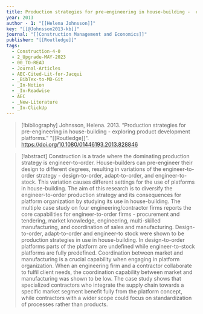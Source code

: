 ```yaml
---
title: Production strategies for pre-engineering in house-building -  exploring product development platforms
year: 2013
author - 1: "[[Helena Johnsson]]"
key: "[[@Johnsson2013-kb]]"
journal: "[[Construction Management and Economics]]"
publisher: "[[Routledge]]"
tags:
  - Construction-4-0
  - 2_Upgrade-MAY-2023
  - 00_TO-READ
  - Journal-Articles
  - AEC-Cited-Lit-for-Jacqui
  - _BibTex-to-MD-Git
  - _In-Notion
  - _In-Readwise
  - AEC
  - _New-Literature
  - _In-ClickUp
---
```


> [!bibliography]
> Johnsson, Helena. 2013. “Production strategies for pre-engineering in house-building -  exploring product development platforms.” "[[Routledge]]". https://doi.org/10.1080/01446193.2013.828846

> [!abstract]
> Construction is a trade where the dominating production strategy is engineer-to-order. House-builders can pre-engineer their design to different degrees, resulting in variations of the engineer-to-order strategy -  design-to-order, adapt-to-order, and engineer-to-stock. This variation causes different settings for the use of platforms in house-building. The aim of this research is to diversify the engineer-to-order production strategy and its consequences for platform organization by studying its use in house-building. The multiple case study on four engineering/contractor firms reports the core capabilities for engineer-to-order firms -  procurement and tendering, market knowledge, engineering, multi-skilled manufacturing, and coordination of sales and manufacturing. Design-to-order, adapt-to-order and engineer-to stock were shown to be production strategies in use in house-building. In design-to-order platforms parts of the platform are undefined while engineer-to-stock platforms are fully predefined. Coordination between market and manufacturing is a crucial capability when engaging in platform organization. When an engineering firm and a contractor collaborate to fulfil client needs, the coordination capability between market and manufacturing was shown to be low. The case study shows that specialized contractors who integrate the supply chain towards a specific market segment benefit fully from the platform concept, while contractors with a wider scope could focus on standardization of processes rather than products.